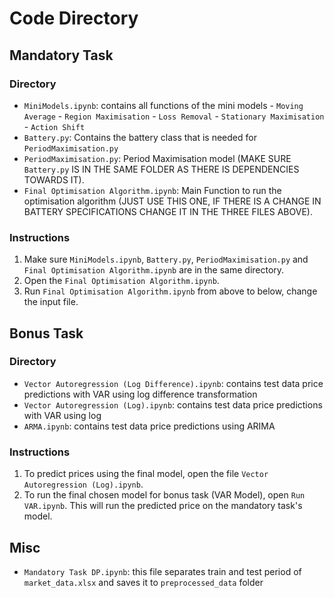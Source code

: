 # Code Directory

## Mandatory Task
### Directory
- `MiniModels.ipynb`: contains all functions of the mini models 
      - `Moving Average`
      - `Region Maximisation`
      - `Loss Removal`
      - `Stationary Maximisation`
      - `Action Shift`
- `Battery.py`: Contains the battery class that is needed for `PeriodMaximisation.py`
- `PeriodMaximisation.py`: Period Maximisation model (MAKE SURE `Battery.py` IS IN THE SAME FOLDER AS THERE IS DEPENDENCIES TOWARDS IT).
- `Final Optimisation Algorithm.ipynb`: Main Function to run the optimisation algorithm (JUST USE THIS ONE, IF THERE IS A CHANGE IN BATTERY SPECIFICATIONS CHANGE IT IN THE THREE FILES ABOVE).

### Instructions
1. Make sure `MiniModels.ipynb`, `Battery.py`, `PeriodMaximisation.py` and `Final Optimisation Algorithm.ipynb` are in the same directory.
2. Open the `Final Optimisation Algorithm.ipynb`.
3. Run `Final Optimisation Algorithm.ipynb` from above to below, change the input file.

## Bonus Task
### Directory
- `Vector Autoregression (Log Difference).ipynb`: contains test data price predictions with VAR using log difference transformation
- `Vector Autoregression (Log).ipynb`: contains test data price predictions with VAR using log 
- `ARMA.ipynb`: contains test data price predictions using ARIMA

### Instructions
1. To predict prices using the final model, open the file `Vector Autoregression (Log).ipynb`.
2. To run the final chosen model for bonus task (VAR Model), open `Run VAR.ipynb`. This will run the predicted price on the mandatory task's model.

## Misc
- `Mandatory Task DP.ipynb`: this file separates train and test period of `market_data.xlsx` and saves it to `preprocessed_data` folder
